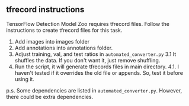 ## tfrecord instructions

TensorFlow Detection Model Zoo requires tfrecord files. Follow the
instructions to create tfrecord files for this task.

1. Add images into images folder
2. Add annotations into annotations folder.
3. Adjust training, val, and test ratios in `automated_converter.py`
    3.1 It shuffles the data. If you don't want it, just remove shuffling.
4. Run the script, it will generate tfrecords files in main directory.
    4.1. I haven't tested if it overrides the old file or appends. So, test it before using it.

p.s. Some dependencies are listed in
`automated_converter.py`. However, there could be extra dependencies.